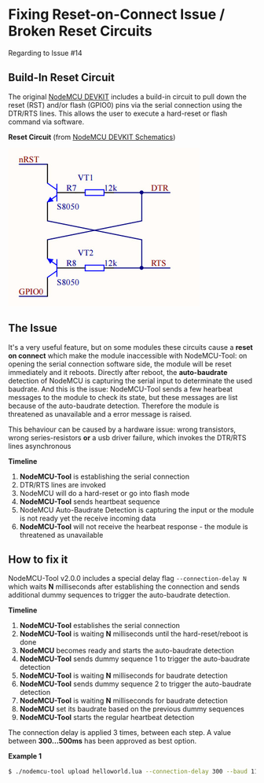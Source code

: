 Fixing Reset-on-Connect Issue / Broken Reset Circuits
=====================================================

Regarding to Issue #14

Build-In Reset Circuit
----------------------

The original [NodeMCU DEVKIT](https://github.com/nodemcu/nodemcu-devkit-v1.0) includes a build-in circuit to pull down the reset (RST) and/or flash (GPIO0) pins via the serial connection using the DTR/RTS lines.
This allows the user to execute a hard-reset or flash command via software.

**Reset Circuit** (from [NodeMCU DEVKIT Schematics](https://github.com/nodemcu/nodemcu-devkit-v1.0/blob/master/NODEMCU_DEVKIT_V1.0.PDF))

![Reset Circuit of NodeMCU DEVKIT](../assets/nodemcu-reset-circuit.jpg)

The Issue
---------------------
It's a very useful feature, but on some modules these circuits cause a **reset on connect** which make the module inaccessible with NodeMCU-Tool: 
on opening the serial connection software side, the module will be reset immediately and it reboots. Directly after reboot, the **auto-baudrate** detection of NodeMCU is capturing the serial input to determinate the used baudrate.
And this is the issue: NodeMCU-Tool sends a few hearbeat messages to the module to check its state, but these messages are list because of the auto-baudrate detection. Therefore the module is threatened as unavailable and a error message is raised. 

This behaviour can be caused by a hardware issue: wrong transistors, wrong series-resistors **or** a usb driver failure, which invokes the DTR/RTS lines asynchronous

**Timeline**

1. **NodeMCU-Tool** is establishing the serial connection
2. DTR/RTS lines are invoked
3. NodeMCU will do a hard-reset or go into flash mode
4. **NodeMCU-Tool** sends heartbeat sequence
5. NodeMCU Auto-Baudrate Detection is capturing the input or the module is not ready yet the receive incoming data
6. **NodeMCU-Tool** will not receive the hearbeat response - the module is threatened as unavailable


How to fix it
---------------------

NodeMCU-Tool v2.0.0 includes a special delay flag `--connection-delay N` which waits **N** milliseconds after establishing the connection and sends additional dummy sequences to trigger the auto-baudrate detection.

**Timeline**

1. **NodeMCU-Tool** establishes the serial connection
2. **NodeMCU-Tool** is waiting **N** milliseconds until the hard-reset/reboot is done
3. **NodeMCU** becomes ready and starts the auto-baudrate detection
4. **NodeMCU-Tool** sends dummy sequence 1 to trigger the auto-baudrate detection
5. **NodeMCU-Tool** is waiting **N** milliseconds for baudrate detection
6. **NodeMCU-Tool** sends dummy sequence 2 to trigger the auto-baudrate detection
7. **NodeMCU-Tool** is waiting **N** milliseconds for baudrate detection
8. **NodeMCU** set its baudrate based on the previous dummy sequences
9. **NodeMCU-Tool** starts the regular heartbeat detection

The connection delay is applied 3 times, between each step. A value between **300...500ms** has been approved as best option.

**Example 1**
```bash
$ ./nodemcu-tool upload helloworld.lua --connection-delay 300 --baud 115200
```
